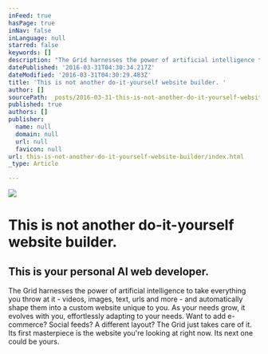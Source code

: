 ```yaml
---
inFeed: true
hasPage: true
inNav: false
inLanguage: null
starred: false
keywords: []
description: "The Grid harnesses the power of artificial intelligence to take everything you throw at it - videos, images, text, urls and more - and automatically shape them into a custom website unique to you. As your needs grow, it evolves with you, effortlessly adapting to your needs. Want to add e-commerce? Social feeds? A different layout? The Grid just takes care of it. \_Its first masterpiece is the website you're looking at right now. Its next one could be yours."
datePublished: '2016-03-31T04:30:34.217Z'
dateModified: '2016-03-31T04:30:29.483Z'
title: 'This is not another do-it-yourself website builder. '
author: []
sourcePath: _posts/2016-03-31-this-is-not-another-do-it-yourself-website-builder.md
published: true
authors: []
publisher:
  name: null
  domain: null
  url: null
  favicon: null
url: this-is-not-another-do-it-yourself-website-builder/index.html
_type: Article

---
```

![](https://the-grid-user-content.s3-us-west-2.amazonaws.com/a022f3c0-0c40-461a-87fb-d8e4e4c63d0b.jpg)

# This is not another do-it-yourself website builder. 

## This is your personal AI web developer.

The Grid harnesses the power of artificial intelligence to take everything you throw at it - videos, images, text, urls and more - and automatically shape them into a custom website unique to you. As your needs grow, it evolves with you, effortlessly adapting to your needs. Want to add e-commerce? Social feeds? A different layout? The Grid just takes care of it.  Its first masterpiece is the website you're looking at right now. Its next one could be yours.